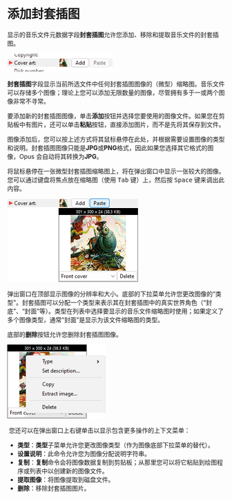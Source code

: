 # 添加封套插图

显示的音乐文件元数据字段**封套插图**允许您添加、移除和提取音乐文件的封套插图。

![](/Manual/images/media/13/metadata_-_coverart.png) 

**封套插图**字段显示当前所选文件中任何封套插图图像的（微型）缩略图。音乐文件可以存储多个图像；理论上您可以添加无限数量的图像，尽管拥有多于一或两个图像非常不寻常。

要添加新的封套插图图像，单击**添加**按钮并选择您要使用的图像文件。如果您在剪贴板中有图片，还可以单击**粘贴**按钮，直接添加图片，而不是先将其保存到文件。

图像添加后，您可以按上述方式将其鼠标悬停在此处，并根据需要设置图像的类型和说明。封套插图图像只能是**JPG**或**PNG**格式，因此如果您选择其它格式的图像，Opus 会自动将其转换为**JPG**。

将鼠标悬停在一张微型封套插图缩略图上，将在弹出窗口中显示一张较大的图像。您可以通过键盘将焦点放在缩略图（使用 <kbd>Tab</kbd> 键）上，然后按 <kbd>Space</kbd> 键来调出此内容。

![](/Manual/images/media/13/metadata_-_coverart_popup.png) 

弹出窗口在顶部显示图像的分辨率和大小。底部的下拉菜单允许您更改图像的“类型”。封套插图可以分配一个类型来表示其在封套插图中的真实世界角色（“封底”、“封面”等）。类型在列表中选择要显示的音乐文件缩略图时使用；如果定义了多个图像类型，通常“封面”是显示为该文件缩略图的类型。

底部的**删除**按钮允许您删除封套插图图像。

![](/Manual/images/media/13/metadata_-_coverart_context.png)

 您还可以在弹出窗口上右键单击以显示包含更多操作的上下文菜单：

- **类型**：**类型**子菜单允许您更改图像类型（作为图像底部下拉菜单的替代）。
- **设置说明**：此命令允许您为图像分配说明字符串。
- **复制**：**复制**命令会将图像数据复制到剪贴板；从那里您可以将它粘贴到绘图程序或列表中以创建新的图像文件。
- **提取图像**：将图像提取到磁盘文件。
- **删除**：移除封套插图图片。